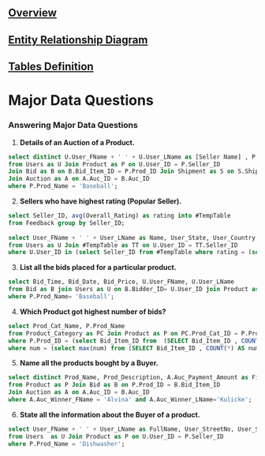 ## [Overview](README.md)

## [Entity Relationship Diagram](Entity_Database/Entity_Relationship.md)

## [Tables Definition](Table_Definitions.md)

# Major Data Questions

### Answering Major Data Questions

1. **Details of an Auction of a Product.** 
```sql
select distinct U.User_FName + ' ' + U.User_LName as [Seller Name] , P.Prod_Name, P.Prod_Description, A.Auc_Reserve_Price as [Starting Bid Price], A.Auc_Payment_Amount as [Selling Price], A.Auc_Winner_FName + ' ' + A.Auc_Winner_LName as [Buyer Name], S.Ship_Planned_Date, S.Ship_Actual_Date, S.Ship_Cost 
from Users as U Join Product as P on U.User_ID = P.Seller_ID 
Join Bid as B on B.Bid_Item_ID = P.Prod_ID Join Shipment as S on S.Ship_Item_ID = P.Prod_ID 
Join Auction as A on A.Auc_ID = B.Auc_ID 
where P.Prod_Name = 'Baseball';
```

2. **Sellers who have highest rating (Popular Seller).** 
```sql
select Seller_ID, avg(Overall_Rating) as rating into #TempTable 
from Feedback group by Seller_ID; 
 
select User_FName + ' ' + User_LName as Name, User_State, User_Country, TT.rating 
from Users as U Join #TempTable as TT on U.User_ID = TT.Seller_ID 
where U.User_ID in (select Seller_ID from #TempTable where rating = (select max(rating) from #TempTable));
```
 
3. **List all the bids placed for a particular product.**
 ```sql
select Bid_Time, Bid_Date, Bid_Price, U.User_FName, U.User_LName 
from Bid as B join Users as U on B.Bidder_ID= U.User_ID join Product as P on P.Prod_ID = B.Bid_Item_ID 
where P.Prod_Name= 'Baseball'; 
```
 
4. **Which Product got highest number of bids?**
```sql
select Prod_Cat_Name, P.Prod_Name 
from Product_Category as PC Join Product as P on PC.Prod_Cat_ID = P.Prod_Cat_ID 
where P.Prod_ID = (select Bid_Item_ID from  (SELECT Bid_Item_ID , COUNT(*) AS num FROM Bid GROUP BY Bid_Item_ID)a 
where num = (select max(num) from (SELECT Bid_Item_ID , COUNT(*) AS num FROM Bid GROUP BY Bid_Item_ID) a)); 
```

5. **Name all the products bought by a Buyer.** 
```sql
select distinct Prod_Name, Prod_Description, A.Auc_Payment_Amount as Final_Price 
from Product as P Join Bid as B on P.Prod_ID = B.Bid_Item_ID  
Join Auction as A on A.Auc_ID = B.Auc_ID 
where A.Auc_Winner_FName = 'Alvina' and A.Auc_Winner_LName='Kulicke'; 
```

6. **State all the information about the Buyer of a product.** 
```sql
select User_FName + ' ' + User_LName as FullName, User_StreetNo, User_StreetName, User_City, User_State, User_Zipcode  as User_Address, User_Country, User_Email, User_PhoneNo
from Users  as U Join Product as P on U.User_ID = P.Seller_ID 
where P.Prod_Name = 'Dishwasher'; 
```
 
 
 
